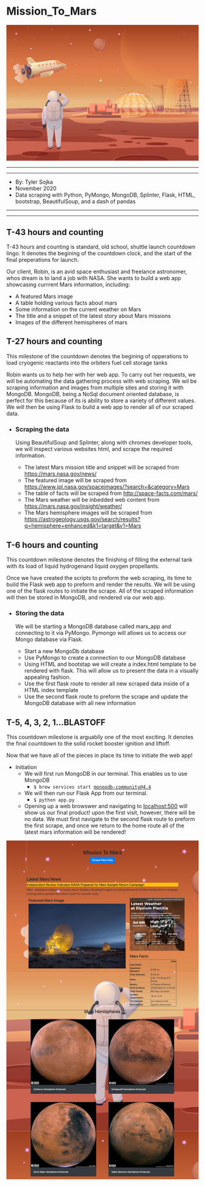 # Mission_To_Mars

![mars](Resources/vectorstock_19656662.png)
*****
*****

* By: Tyler Sojka
* November 2020
* Data scraping with Python, PyMongo, MongoDB, Splinter, Flask, HTML, bootstrap, BeautifulSoup, and a dash of pandas

*****
*****

## T-43 hours and counting

T-43 hours and counting is standard, old school, shuttle launch countdown lingo. It denotes the begining of the countdown clock, and the start of the final preperations for launch.

Our client, Robin, is an avid space enthusiast and freelance astronomer, whos dream is to land a job with NASA. She wants to build a web app showcasing currrent Mars information, including:

* A featured Mars image
* A table holding various facts about mars
* Some information on the current weather on Mars
* The title and a snippet of the latest story about Mars missions
* Images of the different hemispheres of mars
  
## T-27 hours and counting

This milestone of the countdown denotes the begining of opperations to load cryogenic reactants into the orbiters fuel cell storage tanks

Robin wants us to help her with her web app. To carry out her requests, we will be automating the data gathering process with web scraping. We wil be scraping information and images from multiple sites and storing it with MongoDB. MongoDB, being a NoSql document oriented database, is perfect for this because of its is ability to store a variety of different values. We will then be using Flask to build a web app to render all of our scraped data.

* ### Scraping the data
  
  Using BeautifulSoup and Splinter, along with chromes developer tools, we will inspect various websites html, and scrape the required information.
  * The latest Mars mission title and snippet will be scraped from <https://mars.nasa.gov/news/>
  * The featured image will be scraped from <https://www.jpl.nasa.gov/spaceimages/?search=&category=Mars>
  * The table of facts will be scraped from <http://space-facts.com/mars/>
  * The Mars weather will be inbedded web content from <https://mars.nasa.gov/insight/weather/>
  * The Mars hemisphere images will be scraped from <https://astrogeology.usgs.gov/search/results?q=hemisphere+enhanced&k1=target&v1=Mars>

## T-6 hours and counting

This countdown milestone denotes the finishing of filling the external tank with its load of liquid hydrogenand liquid oxygen propellants.

Once we have created the scripts to preform the web scraping, its time to build the Flask web app to preform and render the results. We will be using one of the flask routes to initiate the scrape. All of the scraped information will then be stored in MongoDB, and rendered via our web app.

* ### Storing the data
  
  We will be starting a MongoDB database called mars_app and connecting to it via PyMongo. Pymongo will allows us to access our Mongo database via Flask.
  * Start a new MongoDb database
  * Use PyMongo to create a connection to our MongoDB database
  * Using HTML and bootstap we will create a index.html template to be rendered with flask. This will allow us to present the data in a visually appealing fashion.
  * Use the first flask route to render all new scraped data inside of a HTML index template
  * Use the second flask route to preform the scrape and update the MongoDB database with all new information

## T-5, 4, 3, 2, 1...BLASTOFF

This countdown milestone is arguablly one of the most exciting. It denotes the final countdown to the solid rocket booster ignition and liftoff.

Now that we have all of the pieces in place its time to initiate the web app!

* Initiation
  * We will first run MongoDB in our terminal. This enables us to use MongoDB
    * <code>$ brew services start mongodb-community@4.4</code>
  * We will then run our Flask App from our terminal.
    * <code>$ python app.py</code>
  * Opening up a web browswer and navigating to <localhost:500> will show us our final product! upon the first visit, however, there will be no data. We must first navigate to the second flask route to preform the first scrape, and once we return to the home route all of the latest mars information will be rendered!

![renderedpage](Resources/image%20(2).png)